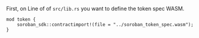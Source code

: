 First, on Line of of `src/lib.rs` you want to define the token spec WASM.

```
mod token {
    soroban_sdk::contractimport!(file = "../soroban_token_spec.wasm");
}
```